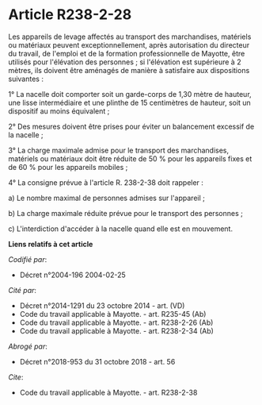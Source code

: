 # Article R238-2-28

Les appareils de levage affectés au transport des marchandises, matériels ou matériaux peuvent exceptionnellement, après
autorisation du directeur du travail, de l'emploi et de la formation professionnelle de Mayotte, être utilisés pour
l'élévation des personnes ; si l'élévation est supérieure à 2 mètres, ils doivent être aménagés de manière à satisfaire aux
dispositions suivantes : 

1° La nacelle doit comporter soit un garde-corps de 1,30 mètre de hauteur, une lisse intermédiaire et une plinthe de 15
centimètres de hauteur, soit un dispositif au moins équivalent ; 

2° Des mesures doivent être prises pour éviter un balancement excessif de la nacelle ; 

3° La charge maximale admise pour le transport des marchandises, matériels ou matériaux doit être réduite de 50 % pour les
appareils fixes et de 60 % pour les appareils mobiles ; 

4° La consigne prévue à l'article R. 238-2-38 doit rappeler : 

a) Le nombre maximal de personnes admises sur l'appareil ; 

b) La charge maximale réduite prévue pour le transport des personnes ; 

c) L'interdiction d'accéder à la nacelle quand elle est en mouvement.

**Liens relatifs à cet article**

_Codifié par_:

  - Décret n°2004-196 2004-02-25

_Cité par_:

  - Décret n°2014-1291 du 23 octobre 2014 - art. (VD)
  - Code du travail applicable à Mayotte. - art. R235-45 (Ab)
  - Code du travail applicable à Mayotte. - art. R238-2-26 (Ab)
  - Code du travail applicable à Mayotte. - art. R238-2-34 (Ab)

_Abrogé par_:

  - Décret n°2018-953 du 31 octobre 2018 - art. 56

_Cite_:

  - Code du travail applicable à Mayotte. - art. R238-2-38
